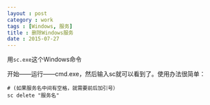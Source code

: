 ```yaml
---
layout : post
category : work
tags : [Windows, 服务]
title : 删除Windows服务
date : 2015-07-27
---
```


用`sc.exe`这个Windows命令

开始——运行——cmd.exe，然后输入sc就可以看到了。使用办法很简单：

```
# (如果服务名中间有空格，就需要前后加引号）
sc delete "服务名"  
```
